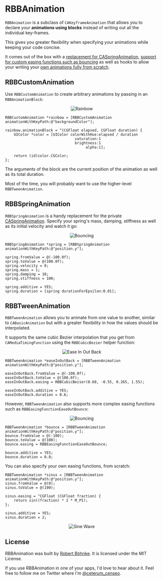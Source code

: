 # RBBAnimation

`RBBAnimation` is a subclass of `CAKeyframeAnimation` that allows you to
declare your __animations using blocks__ instead of writing out all the
individual key-frames.

This gives you greater flexibility when specifying your animations while keeping
your code concise.

It comes out of the box with a [replacement for
CASpringAnimation](#rbbspringanimation), [support for custom easing functions
such as bouncing](#rbbtweenanimation) as well as hooks to allow your writing
your [own animations fully from scratch](#rbbcustomanimation).

## RBBCustomAnimation

Use `RBBCustomAnimation` to create arbitrary animations by passing in an
`RBBAnimationBlock`:

<p align="center">
    <img src="http://robb.is/img/rbbanimation/rainbow.gif" alt="Rainbow" title="RBBCustomAnimation">
</p>

```objc
RBBCustomAnimation *rainbow = [RBBCustomAnimation animationWithKeyPath:@"backgroundColor"];

rainbow.animationBlock = ^(CGFloat elapsed, CGFloat duration) {
    UIColor *color = [UIColor colorWithHue:elapsed / duration
                                saturation:1
                                brightness:1
                                     alpha:1];

    return (id)color.CGColor;
};
```

The arguments of the block are the current position of the animation as well as
its total duration.

Most of the time, you will probably want to use the higher-level
`RBBTweenAnimation`.

## RBBSpringAnimation

`RBBSpringAnimation` is a handy replacement for the private [CASpringAnimation].
Specify your spring's mass, damping, stiffness as well as its initial velocity
and watch it go:

<p align="center">
    <img src="http://robb.is/img/rbbanimation/spring.gif" alt="Bouncing" title="RBBSpringAnimation">
</p>

```objc
RBBSpringAnimation *spring = [RBBSpringAnimation animationWithKeyPath:@"position.y"];

spring.fromValue = @(-100.0f);
spring.toValue = @(100.0f);
spring.velocity = 0;
spring.mass = 1;
spring.damping = 10;
spring.stiffness = 100;

spring.additive = YES;
spring.duration = [spring durationForEpsilon:0.01];
```

## RBBTweenAnimation

`RBBTweenAnimation` allows you to animate from one value to another, similar to
`CABasicAnimation` but with a greater flexibility in how the values should be
interpolated.

It supports the same cubic Bezier interpolation that you get from
`CAMediaTimingFunction` using the `RBBCubicBezier` helper function:

<p align="center">
    <img src="http://robb.is/img/rbbanimation/ease-in-out-back.gif" alt="Ease In Out Back" title="RBBCubicBezier(0.68, -0.55, 0.265, 1.55)">
</p>

```objc
RBBTweenAnimation *easeInOutBack = [RBBTweenAnimation animationWithKeyPath:@"position.y"];

easeInOutBack.fromValue = @(-100.0f);
easeInOutBack.toValue = @(100.0f);
easeInOutBack.easing = RBBCubicBezier(0.68, -0.55, 0.265, 1.55);

easeInOutBack.additive = YES;
easeInOutBack.duration = 0.6;
```

However, `RBBTweenAnimation` also supports more complex easing functions such as
`RBBEasingFunctionEaseOutBounce`:

<p align="center">
    <img src="http://robb.is/img/rbbanimation/bounce.gif" alt="Bouncing" title="RBBEasingFunctionEaseOutBounce">
</p>

```objc
RBBTweenAnimation *bounce = [RBBTweenAnimation animationWithKeyPath:@"position.y"];
bounce.fromValue = @(-100);
bounce.toValue = @(100);
bounce.easing = RBBEasingFunctionEaseOutBounce;

bounce.additive = YES;
bounce.duration = 0.8;
```

You can also specify your own easing functions, from scratch:

```objc
RBBTweenAnimation *sinus = [RBBTweenAnimation animationWithKeyPath:@"position.y"];
sinus.fromValue = @(0);
sinus.toValue = @(100);

sinus.easing = ^CGFloat (CGFloat fraction) {
    return sin((fraction) * 2 * M_PI);
};

sinus.additive = YES;
sinus.duration = 2;
```

<p align="center">
    <img src="http://robb.is/img/rbbanimation/sine-wave.gif" alt="Sine Wave" title="Custom Easing Function">
</p>

## License

RBBAnimation was built by [Robert Böhnke][robb]. It is licensed under the MIT
License.

If you use RBBAnimation in one of your apps, I'd love to hear about it. Feel
free to follow me on Twitter where I'm [@ceterum_censeo][twitter].

[caspringanimation]: https://github.com/nst/iOS-Runtime-Headers/blob/master/Frameworks/QuartzCore.framework/CASpringAnimation.h
[robb]: http://robb.is
[twitter]: https://twitter.com/ceterum_censeo
